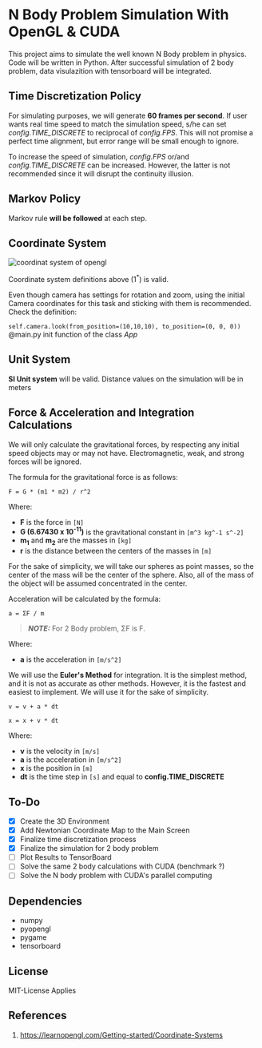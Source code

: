# N Body Problem Simulation With OpenGL & CUDA

This project aims to simulate the well known N Body problem in physics. Code will be written in Python. After successful simulation of 2 body problem, data visulazition with tensorboard will be integrated.

## Time Discretization Policy

For simulating purposes, we will generate **60 frames per second**. If user wants real time speed to match the simulation speed, s/he can set *config.TIME_DISCRETE* to reciprocal of *config.FPS*. This will not promise a perfect time alignment, but error range will be small enough to ignore.

To increase the speed of simulation, *config.FPS* or/and *config.TIME_DISCRETE* can be increased. However, the latter is not recommended since it will disrupt the continuity illusion.

## Markov Policy

Markov rule **will be followed** at each step.

## Coordinate System

![coordinat system of opengl](https://learnopengl.com/img/getting-started/coordinate_systems_right_handed.png)

Coordinate system definitions above (1<sup>*</sup>) is valid.

Even though camera has settings for rotation and zoom, using the initial Camera coordinates for this task and sticking with them is recommended. Check the definition:

`self.camera.look(from_position=(10,10,10), to_position=(0, 0, 0))` @main.py init function of the class *App*

## Unit System

**SI Unit system** will be valid. Distance values on the simulation will be in meters

## Force & Acceleration and Integration Calculations

We will only calculate the gravitational forces, by respecting any initial speed objects may or may not have. Electromagnetic, weak, and strong forces will be ignored.

The formula for the gravitational force is as follows:

`F = G * (m1 * m2) / r^2`

Where:

- **F** is the force in `[N]`
- **G (6.67430 x 10<sup>-11</sup>)** is the gravitational constant in `[m^3 kg^-1 s^-2]`
- **m<sub>1</sub>** and **m<sub>2</sub>** are the masses in `[kg]`
- **r** is the distance between the centers of the masses in `[m]`

For the sake of simplicity, we will take our spheres as point masses, so the center of the mass will be the center of the sphere. Also, all of the mass of the object will be assumed concentrated in the center.

Acceleration will be calculated by the formula:

`a = ΣF / m`

> **_NOTE:_**  For 2 Body problem, ΣF is F.

Where:

- **a** is the acceleration in `[m/s^2]`

We will use the **Euler's Method** for integration. It is the simplest method, and it is not as accurate as other methods. However, it is the fastest and easiest to implement. We will use it for the sake of simplicity.

`v = v + a * dt`

`x = x + v * dt`

Where:

- **v** is the velocity in `[m/s]`
- **a** is the acceleration in `[m/s^2]`
- **x** is the position in `[m]`
- **dt** is the time step in `[s]` and equal to **config.TIME_DISCRETE**

## To-Do

- [x] Create the 3D Environment
- [x] Add Newtonian Coordinate Map to the Main Screen
- [x] Finalize time discretization process
- [x] Finalize the simulation for 2 body problem
- [ ] Plot Results to TensorBoard
- [ ] Solve the same 2 body calculations with CUDA (benchmark ?)
- [ ] Solve the N body problem with CUDA's parallel computing

## Dependencies

- numpy
- pyopengl
- pygame
- tensorboard

## License

MIT-License Applies

## References

1. https://learnopengl.com/Getting-started/Coordinate-Systems